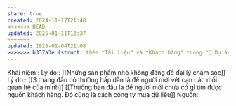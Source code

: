 ```yaml
---
share: true
created: 2024-11-17T21:48
<<<<<<< HEAD
updated: 2025-01-11T12:37
=======
updated: 2025-01-04T21:08
>>>>>>> b337a3e (struct: thêm ❝Tài liệu❞ và ❝Khách hàng❞ trong ❝📐 Dự án/Giúp nhau thoát nợ/❞)
---
```

Khái niệm:: 
Lý do:: [[Những sản phẩm nhỏ không đáng để đại lý chăm sóc]]
Lý do:: [[3 tháng đầu có thưởng hấp dẫn là để người mới vét cạn các mối quan hệ của mình]]
[[Thưởng ban đầu là để người mới chưa có gì tìm được nguồn khách hàng. Đó cũng là cách công ty mua dữ liệu]]
Nguồn:: 
